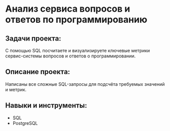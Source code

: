 # Анализ сервиса вопросов и ответов по программированию

## Задачи проекта:
С помощью SQL посчитаете и визуализируете ключевые метрики сервис-системы вопросов и ответов о программировании.

## Описание проекта:
Написаны все сложные SQL-запросы для подсчёта требуемых значений и метрик.

## Навыки и инструменты:
- SQL
- PostgreSQL
